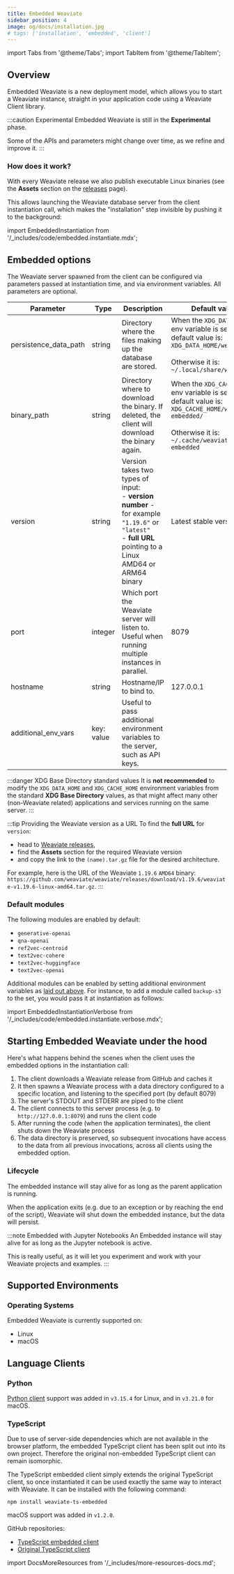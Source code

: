 ```yaml
---
title: Embedded Weaviate
sidebar_position: 4
image: og/docs/installation.jpg
# tags: ['installation', 'embedded', 'client']
---
```

import Tabs from '@theme/Tabs';
import TabItem from '@theme/TabItem';

## Overview

Embedded Weaviate is a new deployment model, which allows you to start a Weaviate instance, straight in your application code using a Weaviate Client library.

:::caution Experimental
Embedded Weaviate is still in the **Experimental** phase.

Some of the APIs and parameters might change over time, as we refine and improve it.
:::

### How does it work?

With every Weaviate release we also publish executable Linux binaries (see the **Assets** section on the [releases](https://github.com/weaviate/weaviate/releases) page).

This allows launching the Weaviate database server from the client instantiation call, which makes the "installation" step invisible by pushing it to the background:

import EmbeddedInstantiation from '/_includes/code/embedded.instantiate.mdx';

<EmbeddedInstantiation />

## Embedded options

The Weaviate server spawned from the client can be configured via parameters passed at instantiation time, and via environment variables. All parameters are optional.

| Parameter | Type | Description | Default value |
| --------- | ---- | ----------- | ------------- |
| persistence_data_path | string | Directory where the files making up the database are stored. | When the `XDG_DATA_HOME` env variable is set, the default value is:<br/>`XDG_DATA_HOME/weaviate/`<br/><br/>Otherwise it is:<br/>`~/.local/share/weaviate` |
| binary_path | string | Directory where to download the binary. If deleted, the client will download the binary again. | When the `XDG_CACHE_HOME` env variable is set, the default value is:<br/>`XDG_CACHE_HOME/weaviate-embedded/`<br/><br/>Otherwise it is:<br/>`~/.cache/weaviate-embedded` |
| version | string | Version takes two types of input:<br/>- **version number** - for example `"1.19.6"` or `"latest"`<br/>- **full URL** pointing to a Linux AMD64 or ARM64 binary | Latest stable version |
| port | integer | Which port the Weaviate server will listen to. Useful when running multiple instances in parallel. | 8079 |
| hostname | string | Hostname/IP to bind to. | 127.0.0.1 |
| additional_env_vars | key: value | Useful to pass additional environment variables to the server, such as API keys. |

:::danger XDG Base Directory standard values
It is **not recommended** to modify the `XDG_DATA_HOME` and `XDG_CACHE_HOME` environment variables from the standard **XDG Base Directory** values, as that might affect many other (non-Weaviate related) applications and services running on the same server.
:::

:::tip Providing the Weaviate version as a URL
To find the **full URL** for `version`:
* head to [Weaviate releases](https://github.com/weaviate/weaviate/releases),
* find the **Assets** section for the required Weaviate version
* and copy the link to the `(name).tar.gz` file for the desired architecture.

For example, here is the URL of the Weaviate `1.19.6` `AMD64` binary: `https://github.com/weaviate/weaviate/releases/download/v1.19.6/weaviate-v1.19.6-linux-amd64.tar.gz`.
:::

### Default modules

The following modules are enabled by default:
- `generative-openai`
- `qna-openai`
- `ref2vec-centroid`
- `text2vec-cohere`
- `text2vec-huggingface`
- `text2vec-openai`

Additional modules can be enabled by setting additional environment variables as [laid out above](#embedded-options). For instance, to add a module called `backup-s3` to the set, you would pass it at instantiation as follows:

import EmbeddedInstantiationVerbose from '/_includes/code/embedded.instantiate.verbose.mdx';

<EmbeddedInstantiationVerbose />

## Starting Embedded Weaviate under the hood

Here's what happens behind the scenes when the client uses the embedded options in the instantiation call:
1. The client downloads a Weaviate release from GitHub and caches it
2. It then spawns a Weaviate process with a data directory configured to a specific location, and listening to the specified port (by default 8079)
3. The server's STDOUT and STDERR are piped to the client
4. The client connects to this server process (e.g. to `http://127.0.0.1:8079`) and runs the client code
5. After running the code (when the application terminates), the client shuts down the Weaviate process
6. The data directory is preserved, so subsequent invocations have access to the data from all previous invocations, across all clients using the embedded option.

### Lifecycle

The embedded instance will stay alive for as long as the parent application is running.

When the application exits (e.g. due to an exception or by reaching the end of the script), Weaviate will shut down the embedded instance, but the data will persist.

:::note Embedded with Jupyter Notebooks
An Embedded instance will stay alive for as long as the Jupyter notebook is active.

This is really useful, as it will let you experiment and work with your Weaviate projects and examples.
:::

## Supported Environments

### Operating Systems

Embedded Weaviate is currently supported on:
- Linux
- macOS


## Language Clients

### Python

[Python client](../client-libraries/python/index.md) support was added in `v3.15.4` for Linux, and in `v3.21.0` for macOS.

### TypeScript

Due to use of server-side dependencies which are not available in the browser platform, the embedded TypeScript client has been split out into its own project. Therefore the original non-embedded TypeScript client can remain isomorphic.

The TypeScript embedded client simply extends the original TypeScript client, so once instantiated it can be used exactly the same way to interact with Weaviate. It can be installed with the following command:

```
npm install weaviate-ts-embedded
```

macOS support was added in `v1.2.0`.

GitHub repositories:
* [TypeScript embedded client](https://github.com/weaviate/typescript-embedded)
* [Original TypeScript client](https://github.com/weaviate/typescript-client)



import DocsMoreResources from '/_includes/more-resources-docs.md';

<DocsMoreResources />
